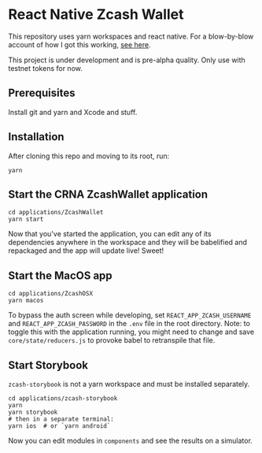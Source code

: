 # React Native Zcash Wallet

This repository uses yarn workspaces and react native. For a blow-by-blow
account of how I got this working, [see here](STORY.md).

This project is under development and is pre-alpha quality.
Only use with testnet tokens for now.

## Prerequisites

Install git and yarn and Xcode and stuff.

## Installation

After cloning this repo and moving to its root, run:

```
yarn
```

## Start the CRNA ZcashWallet application

```
cd applications/ZcashWallet
yarn start
```

Now that you've started the application, you can edit any of its dependencies
anywhere in the workspace and they will be babelified and repackaged and the
app will update live! Sweet!

## Start the MacOS app

```
cd applications/ZcashOSX
yarn macos
```

To bypass the auth screen while developing,
set `REACT_APP_ZCASH_USERNAME` and `REACT_APP_ZCASH_PASSWORD`
in the `.env` file in the root directory.
Note: to toggle this with the application running,
you might need to change and save `core/state/reducers.js`
to provoke babel to retranspile that file.

## Start Storybook

`zcash-storybook` is not a yarn workspace and must be installed
separately.

```
cd applications/zcash-storybook
yarn
yarn storybook
# then in a separate terminal:
yarn ios  # or `yarn android`
```

Now you can edit modules in `components` and see the results
on a simulator.
